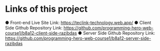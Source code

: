 # Links of this project
● Front-end Live Site Link: https://teclink-technology.web.app/
● Client Side Github Repository Link: https://github.com/programming-hero-web-course1/b8a12-client-side-razibdas
● Server Side Github Repository Link: https://github.com/programming-hero-web-course1/b8a12-server-side-razibdas

